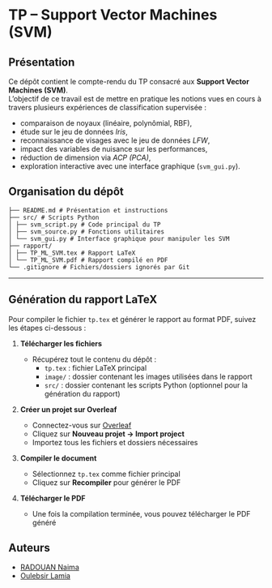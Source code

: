 # TP – Support Vector Machines (SVM)

## Présentation
Ce dépôt contient le compte-rendu du TP consacré aux **Support Vector Machines (SVM)**.  
L’objectif de ce travail est de mettre en pratique les notions vues en cours à travers plusieurs expériences de classification supervisée :  
- comparaison de noyaux (linéaire, polynômial, RBF),  
- étude sur le jeu de données *Iris*,  
- reconnaissance de visages avec le jeu de données *LFW*,  
- impact des variables de nuisance sur les performances,  
- réduction de dimension via *ACP (PCA)*,  
- exploration interactive avec une interface graphique (`svm_gui.py`).  




## Organisation du dépôt
```
├── README.md # Présentation et instructions
├── src/ # Scripts Python
│ ├── svm_script.py # Code principal du TP
│ ├── svm_source.py # Fonctions utilitaires
│ └── svm_gui.py # Interface graphique pour manipuler les SVM
├── rapport/
│ ├── TP_ML_SVM.tex # Rapport LaTeX
│ └── TP_ML_SVM.pdf # Rapport compilé en PDF
└── .gitignore # Fichiers/dossiers ignorés par Git

```
---

## Génération du rapport LaTeX

Pour compiler le fichier `tp.tex` et générer le rapport au format PDF, suivez les étapes ci-dessous :

1. **Télécharger les fichiers**  
   - Récupérez tout le contenu du dépôt :  
     - `tp.tex` : fichier LaTeX principal  
     - `image/` : dossier contenant les images utilisées dans le rapport  
     - `src/` : dossier contenant les scripts Python (optionnel pour la génération du rapport)  

2. **Créer un projet sur Overleaf**  
   - Connectez-vous sur [Overleaf](https://www.overleaf.com/)  
   - Cliquez sur **Nouveau projet → Import project**  
   - Importez tous les fichiers et dossiers nécessaires  

3. **Compiler le document**  
   - Sélectionnez `tp.tex` comme fichier principal  
   - Cliquez sur **Recompiler** pour générer le PDF  

4. **Télécharger le PDF**  
   - Une fois la compilation terminée, vous pouvez télécharger le PDF généré
  



## Auteurs

- [RADOUAN Naima](https://github.com/naimaradouan)  
- [Oulebsir Lamia ](https://github.com/LamiaOulebsir)


